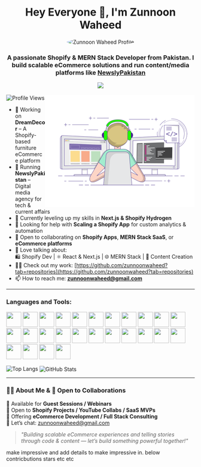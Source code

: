 <h1 align="center">Hey Everyone 👋, I'm Zunnoon Waheed</h1>

<div align="center" style="margin-top: 20px;">
  <img src="https://avatars.githubusercontent.com/u/583231?v=4" alt="Zunnoon Waheed Profile" width="150" style="border-radius: 50%;" />
</div>

<h3 align="center">A passionate Shopify & MERN Stack Developer from Pakistan. I build scalable eCommerce solutions and run content/media platforms like <a href="https://www.youtube.com/@NewslyPakistan" target="_blank">NewslyPakistan</a></h3>

<p align="center">
  <a href="https://github.com/zunnoonwaheed">
    <img src="https://img.shields.io/github/followers/zunnoonwaheed?label=Follow&style=social" />
  </a>


</p>

<img align="right" alt="Coding" width="400" src="https://raw.githubusercontent.com/devSouvik/devSouvik/master/gif3.gif">

<p align="left">
  <img src="https://komarev.com/ghpvc/?username=zunnoonwaheed&label=Profile%20views&color=0e75b6&style=flat" alt="Profile Views" />
</p>

- 🔭 Working on **DreamDecor** – A Shopify-based furniture eCommerce platform  
- 📰 Running **NewslyPakistan** – Digital media agency for tech & current affairs  
- 🌱 Currently leveling up my skills in **Next.js & Shopify Hydrogen**  
- 🤝 Looking for help with **Scaling a Shopify App** for custom analytics & automation  
- 👯 Open to collaborating on **Shopify Apps**, **MERN Stack SaaS**, or **eCommerce platforms**  
- 💬 Love talking about:  
  🛍️ Shopify Dev | ⚛️ React & Next.js | 🌐 MERN Stack | 📰 Content Creation  
- 👨‍💻 Check out my work: [https://github.com/zunnoonwaheed?tab=repositories](https://github.com/zunnoonwaheed?tab=repositories)  
- 📫 How to reach me: **zunnoonwaheed@gmail.com**

---

<h3 align="left">Languages and Tools:</h3>
<p align="left">
  <img src="https://cdn.jsdelivr.net/gh/devicons/devicon/icons/c/c-original.svg" width="40" height="40"/>
  <img src="https://cdn.jsdelivr.net/gh/devicons/devicon/icons/cplusplus/cplusplus-original.svg" width="40" height="40"/>
  <img src="https://cdn.jsdelivr.net/gh/devicons/devicon/icons/csharp/csharp-original.svg" width="40" height="40"/>
  <img src="https://cdn.jsdelivr.net/gh/devicons/devicon/icons/css3/css3-original.svg" width="40" height="40"/>
  <img src="https://cdn.jsdelivr.net/gh/devicons/devicon/icons/docker/docker-original.svg" width="40" height="40"/>
  <img src="https://cdn.jsdelivr.net/gh/devicons/devicon/icons/express/express-original.svg" width="40" height="40"/>
  <img src="https://cdn.jsdelivr.net/gh/devicons/devicon/icons/figma/figma-original.svg" width="40" height="40"/>
  <img src="https://cdn.jsdelivr.net/gh/devicons/devicon/icons/git/git-original.svg" width="40" height="40"/>
  <img src="https://cdn.jsdelivr.net/gh/devicons/devicon/icons/html5/html5-original.svg" width="40" height="40"/>
  <img src="https://cdn.jsdelivr.net/gh/devicons/devicon/icons/javascript/javascript-original.svg" width="40" height="40"/>
  <img src="https://www.vectorlogo.zone/logos/jenkins/jenkins-icon.svg" width="40" height="40"/>
  <img src="https://cdn.jsdelivr.net/gh/devicons/devicon/icons/linux/linux-original.svg" width="40" height="40"/>
  <img src="https://cdn.jsdelivr.net/gh/devicons/devicon/icons/mongodb/mongodb-original.svg" width="40" height="40"/>
  <img src="https://cdn.jsdelivr.net/gh/devicons/devicon/icons/mysql/mysql-original.svg" width="40" height="40"/>
  <img src="https://cdn.jsdelivr.net/gh/devicons/devicon/icons/nginx/nginx-original.svg" width="40" height="40"/>
  <img src="https://cdn.jsdelivr.net/gh/devicons/devicon/icons/nodejs/nodejs-original.svg" width="40" height="40"/>
  <img src="https://cdn.jsdelivr.net/gh/devicons/devicon/icons/pandas/pandas-original.svg" width="40" height="40"/>
  <img src="https://cdn.jsdelivr.net/gh/devicons/devicon/icons/php/php-original.svg" width="40" height="40"/>
  <img src="https://www.vectorlogo.zone/logos/getpostman/getpostman-icon.svg" width="40" height="40"/>
  <img src="https://cdn.jsdelivr.net/gh/devicons/devicon/icons/python/python-original.svg" width="40" height="40"/>
  <img src="https://cdn.jsdelivr.net/gh/devicons/devicon/icons/pytorch/pytorch-original.svg" width="40" height="40"/>
  <img src="https://cdn.jsdelivr.net/gh/devicons/devicon/icons/react/react-original.svg" width="40" height="40"/>
  <img src="https://cdn.jsdelivr.net/gh/devicons/devicon/icons/redux/redux-original.svg" width="40" height="40"/>
  <img src="https://www.vectorlogo.zone/logos/springio/springio-icon.svg" width="40" height="40"/>
  <img src="https://cdn.jsdelivr.net/gh/devicons/devicon/icons/tailwindcss/tailwindcss-plain.svg" width="40" height="40"/>
  <img src="https://cdn.jsdelivr.net/gh/devicons/devicon/icons/tensorflow/tensorflow-original.svg" width="40" height="40"/>
</p>

<p><img align="left" src="https://github-readme-stats.vercel.app/api/top-langs?username=zunnoonwaheed&show_icons=true&locale=en&layout=compact&theme=vue&hide_border=true" alt="Top Langs" /></p>

<p>&nbsp;<img align="center" src="https://github-readme-stats.vercel.app/api?username=zunnoonwaheed&show_icons=true&locale=en&theme=vue&hide_border=true" alt="GitHub Stats" /></p>

---



### 👨‍💼 About Me & 🤝 Open to Collaborations

🎤 Available for **Guest Sessions / Webinars**  
🤝 Open to **Shopify Projects / YouTube Collabs / SaaS MVPs**  
💼 Offering **eCommerce Development / Full Stack Consulting**  
📧 Let’s chat: [zunnoonwaheed@gmail.com](mailto:zunnoonwaheed@gmail.com)

> *"Building scalable eCommerce experiences and telling stories through code & content — let’s build something powerful together!"*

make impressive and add details to make impressive in. below contricbutions stars etc etc

